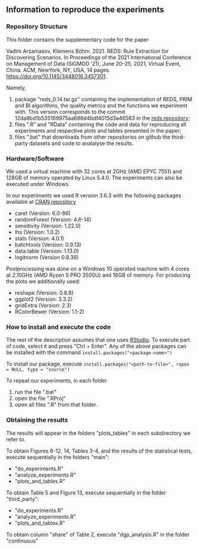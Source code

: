 ## Information to reproduce the experiments

### Repository Structure

This folder contains the supplementary code for the paper 

Vadim Arzamasov, Klemens Böhm. 2021. REDS: Rule Extraction for Discovering
Scenarios. In Proceedings of the 2021 International Conference on
Management of Data (SIGMOD ’21), June 20–25, 2021, Virtual Event, China.
ACM, NewYork, NY, USA, 14 pages. https://doi.org/10.1145/3448016.3457301. 

Namely,
1. package "reds_0.14.tar.gz" containing the implementation of REDS, PRIM and BI algorithms, the quality metrics and the functions we experiment with. 
This version corresponds to the commit 12da8bd1b535169975aa686d4bdf4015d3a46563 in the [reds repository](https://github.com/Arzik1987/reds);
2. files ".R" and "RData" containing the code and data for reproducing all experiments and respective plots and tables presented in the paper;
3. files ".bat" that downloads from other repositories on github the third-party datasets and code to analalyse the results.


### Hardware/Software

We used a virtual machine with 32 cores at 2GHz (AMD EPYC 7551) and 128GB of memory operated by Linux 5.4.0. The experiments can also be executed under Windows.

In our experiments we used R version 3.6.3 with the following packages available at [CRAN repository](https://cran.r-project.org/)
* caret (Version: 6.0-86)
* randomForest (Version: 4.6-14)
* sensitivity (Version: 1.22.0)
* lhs (Version: 1.0.2)
* stats (Version: 4.0.1)
* batchtools (Version: 0.9.13)
* data.table (Version: 1.13.0)
* logitnorm (Version 0.8.38)

Postprocessing was done on a Windows 10 operated machine with 4 cores at 2.10GHz (AMD Ryzen 5 PRO 3500U) and 16GB of memory. 
For producing the plots we additionally used:
* reshape (Version: 0.8.8)
* ggplot2 (Version: 3.3.2)
* gridExtra (Version: 2.3)
* RColorBewer (Version: 1.1-2)


### How to install and execute the code

The rest of the description assumes that one uses [RStudio](https://www.rstudio.com/). To execute part of code, select it and press "Ctrl + Enter". Any of the above packages can be installed with the command
`install.packages("<package-name>")`

To install our package, execute
`install.packages("<path-to-file>", repos = NULL, type = "source")`

To repeat our experiments, in each folder
1. run the file ".bat"
2. open the file ".RProj"
3. open all files ".R" from that folder. 

### Obtaining the results

The results will appear in the folders "plots_tables" in each subdirectory we refer to.

To obtain Figures 6-12, 14, Tables 3-4, and the results of the statistical tests, execute sequentially in the folders "main":
* "do_experiments.R"
* "analyze_experiments.R"
* "plots_and_tables.R"

To obtain Table 5 and Figure 13, execute sequentially in the folder "third_party":
* "do_experiments.R"
* "analyze_experiments.R"
* "plots_and_tables.R"

To obtain column "share" of Table 2, execute "dgp_analysis.R" in the folder "continuous"

